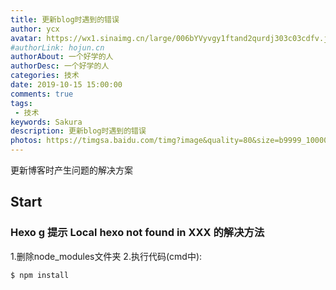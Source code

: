 ```yaml
---
title: 更新blog时遇到的错误
author: ycx
avatar: https://wx1.sinaimg.cn/large/006bYVyvgy1ftand2qurdj303c03cdfv.jpg
#authorLink: hojun.cn
authorAbout: 一个好学的人
authorDesc: 一个好学的人
categories: 技术
date: 2019-10-15 15:00:00
comments: true
tags: 
 - 技术
keywords: Sakura
description: 更新blog时遇到的错误
photos: https://timgsa.baidu.com/timg?image&quality=80&size=b9999_10000&sec=1570792027193&di=4c023dc216d41d558ab7617a3dd8455b&imgtype=0&src=http%3A%2F%2Fi1.hdslb.com%2Fbfs%2Farchive%2F52c8218bfad13dd5111221035080f1761dd3625a.jpg
---
```

更新博客时产生问题的解决方案

## Start

### Hexo g 提示 Local hexo not found in XXX 的解决方法

1.删除node_modules文件夹
2.执行代码(cmd中):
``` bash
$ npm install
```




